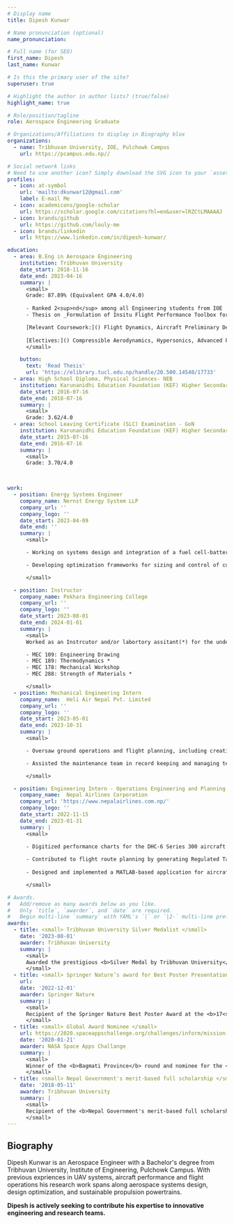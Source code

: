 ```yaml
---
# Display name
title: Dipesh Kunwar

# Name pronunciation (optional)
name_pronunciation:

# Full name (for SEO)
first_name: Dipesh
last_name: Kunwar

# Is this the primary user of the site?
superuser: true

# Highlight the author in author lists? (true/false)
highlight_name: true

# Role/position/tagline
role: Aerospace Engineering Graduate

# Organizations/Affiliations to display in Biography blox
organizations:
  - name: Tribhuvan University, IOE, Pulchowk Campus
    url: https://pcampus.edu.np//

# Social network links
# Need to use another icon? Simply download the SVG icon to your `assets/media/icons/` folder.
profiles:
  - icon: at-symbol
    url: 'mailto:dkunwar12@gmail.com'
    label: E-mail Me
  - icon: academicons/google-scholar
    url: https://scholar.google.com/citations?hl=en&user=lRZCtLMAAAAJ
  - icon: brands/github
    url: https://github.com/louly-me
  - icon: brands/linkedin
    url: https://www.linkedin.com/in/dipesh-kunwar/

education:
  - area: B.Eng in Aerospace Engineering
    institution: Tribhuvan University
    date_start: 2018-11-16
    date_end: 2023-04-16
    summary: |
      <small>
      Grade: 87.89% (Equivalent GPA 4.0/4.0)
      
      - Ranked 2<sup>nd</sup> among all Engineering students from IOE
      - Thesis on _Formulation of Insitu Flight Performance Toolbox for Decision Support System_. Supervised by [Dr. Sudip Bhattrai](https://mech.pcampus.edu.np/our-people/sudip-bhattrai/). 

      [Relevant Coursework:]() Flight Dynamics, Aircraft Preliminary Design, UAV Synthesis, Aerodynamics, Computational Fluid Dynamics, Aircraft Propulsion
      
      [Electives:]() Compressible Aerodynamics, Hypersonics, Advanced Propulsion System
      </small>

    button:
      text: 'Read Thesis'
      url: 'https://elibrary.tucl.edu.np/handle/20.500.14540/17733'
  - area: High School Diploma, Physical Sciences- NEB
    institution: Karunanidhi Education Foundation (KEF) Higher Secondary School
    date_start: 2016-07-16
    date_end: 2018-07-16
    summary: |
      <small>
      Grade: 3.62/4.0
  - area: School Leaving Certificate (SLC) Examination - GoN
    institution: Karunanidhi Education Foundation (KEF) Higher Secondary School
    date_start: 2015-07-16
    date_end: 2016-07-16
    summary: |
      <small>
      Grade: 3.70/4.0

    

work:
  - position: Energy Systems Engineer
    company_name: Nernst Energy System LLP
    company_url: ''
    company_logo: ''
    date_start: 2023-04-09
    date_end: ''
    summary: |
      <small>

      - Working on systems design and integration of a fuel cell-battery hybrid propulsion system for maritime and aviation applications.

      - Developing optimization frameworks for sizing and control of conceptual integrated fuel cell-battery powertrains in regional commercial airliners.

      </small>

  - position: Instructor
    company_name: Pokhara Engineering College
    company_url: ''
    company_logo: ''
    date_start: 2023-08-01
    date_end: 2024-01-01
    summary: |
      <small>
      Worked as an Instrcutor and/or labortory assitant(*) for the undergraduate mechanical engineering courses listed below. Classes assisted:

      - MEC 109: Engineering Drawing
      - MEC 189: Thermodynamics *
      - MEC 178: Mechanical Workshop
      - MEC 288: Strength of Materials *

      </small>
  - position: Mechanical Engineering Intern
    company_name:  Heli Air Nepal Pvt. Limited
    company_url: ''
    company_logo: ''
    date_start: 2023-05-01
    date_end: 2023-10-31
    summary: |
      <small>

      - Oversaw ground operations and flight planning, including creating weight and balance charts and route layouts for gyrocopter missions.

      - Assisted the maintenance team in record keeping and managing technical logs for daily and routine maintenance.

      </small>

  - position: Engineering Intern - Operations Engineering and Planning Division
    company_name:  Nepal Airlines Corporation
    company_url: 'https://www.nepalairlines.com.np/'
    company_logo: ''
    date_start: 2022-11-15
    date_end: 2023-01-31
    summary: |
      <small>

      - Digitized performance charts for the DHC-6 Series 300 aircraft operated by Nepal Airlines Corporation, utilizing advanced analytical techniques.
      
      - Contributed to flight route planning by generating Regulated Takeoff Weight (RTOW) and aircraft weight and balance data.
      
      - Designed and implemented a MATLAB-based application for aircraft performance calculations tailored to the DHC-6 Series 300.

      </small>

# Awards.
#   Add/remove as many awards below as you like.
#   Only `title`, `awarder`, and `date` are required.
#   Begin multi-line `summary` with YAML's `|` or `|2-` multi-line prefix and indent 2 spaces below.
awards:
  - title: <small> Tribhuvan University Silver Medalist </small>
    date: '2023-08-01'
    awarder: Tribhuvan University
    summary: |
      <small>
      Awarded the prestigious <b>Silver Medal by Tribhuvan University</b> for securing 2<sup>nd</sup> position among all 2023 engineering graduates, ranking 2<sup>nd</sup> out of 48 in Aerospace Engineering and 2<sup>nd</sup> out of approximately 3,500 engineering graduates across all disciplines.
      </small>
  - title: <small> Springer Nature’s award for Best Poster Presentation </small>
    url: 
    date: '2022-12-01'
    awarder: Springer Nature
    summary: |
      <small> 
      Recipient of the Springer Nature Best Poster Award at the <b>17<sup>th</sup> International Conference on Vibration Engineering and Technology of Machinery (VETOMAC 2022)</b> for the presentation titled <em>"Study on Effects of Spring and Damping Elements on UAV Landing Gear System"</em>. 
      </small>
  - title: <small> Global Award Nominee </small>
    url: https://2020.spaceappschallenge.org/challenges/inform/mission-planet-earth-digital-history/teams/team-tyro/project
    date: '2020-01-21'
    awarder: NASA Space Apps Challange
    summary: |
      <small>
      Winner of the <b>Bagmati Province</b> round and nominee for the <b>Global Award</b> in the <b>NASA International Space Apps Challenge 2020</b>, recognizing exceptional innovation and problem-solving in one of the largest global hackathons dedicated to space science and technology.
      </small>
  - title: <small> Nepal Government's merit-based full scholarship </small>
    date: '2018-05-11'
    awarder: Tribhuvan University
    summary: |
      <small>
      Recipient of the <b>Nepal Government's merit-based full scholarship</b> for a Bachelor of Engineering in Aerospace Engineering, awarded for achieving a <b>national rank of 73<sup>rd</sup></b> and ranking <b>3<sup>rd</sup> among Aerospace Engineering majors</b>. 
      </small>
---
```


## Biography
Dipesh Kunwar is an Aerospace Engineer with a Bachelor's degree from Tribhuvan University, Institute of Engineering, Pulchowk Campus. With previous expriences in UAV systems, aircraft performance and flight operations his research work spans along aerospace systems design, design optimization, and sustainable propulsion powertrains.

<b>Dipesh is actively seeking to contribute his expertise to innovative engineering and research teams.</b>
